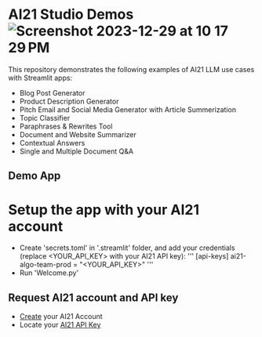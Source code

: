 # AI21 Studio Demos ![Screenshot 2023-12-29 at 10 17 29 PM](https://github.com/chenw-ai21/ai21-studio-streamlit/assets/153112649/bada99f4-de60-4208-8ce7-a2fbc9fbaaf8)


This repository demonstrates the following examples of AI21 LLM use cases with Streamlit apps:
- Blog Post Generator
- Product Description Generator 
- Pitch Email and Social Media Generator with Article Summerization
- Topic Classifier
- Paraphrases & Rewrites Tool
- Document and Website Summarizer
- Contextual Answers
- Single and Multiple Document Q&A

## Demo App

# Setup the app with your AI21 account 
- Create 'secrets.toml' in '.streamlit' folder,  and add your credentials (replace <YOUR_API_KEY> with your AI21 API key):
'''
[api-keys]
ai21-algo-team-prod = "<YOUR_API_KEY>"
'''
- Run 'Welcome.py'

## Request AI21 account and API key
- [Create]([url](https://studio.ai21.com/login)https://studio.ai21.com/login) your AI21 Account
- Locate your [AI21 API Key]([url](https://studio.ai21.com/account/api-key)https://studio.ai21.com/account/api-key) 
